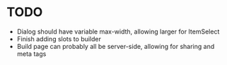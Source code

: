 # TODO

- Dialog should have variable max-width, allowing larger for ItemSelect
- Finish adding slots to builder
- Build page can probably all be server-side, allowing for sharing and meta tags
